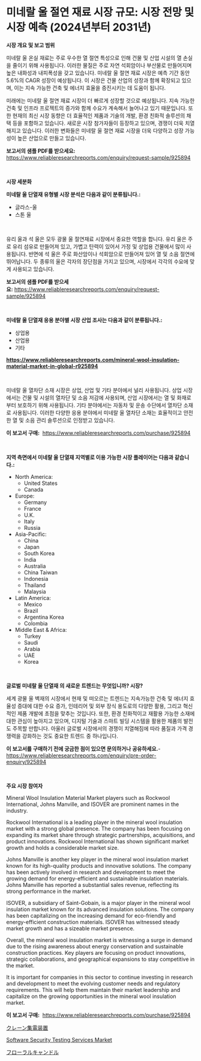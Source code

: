 <p><h1>미네랄 울 절연 재료 시장 규모: 시장 전망 및 시장 예측 (2024년부터 2031년)</h1></p><p><strong>시장 개요 및 보고 범위</strong></p>
<p><p>미네랄 울 온실 재료는 주로 우수한 열 절연 특성으로 인해 건물 및 산업 시설의 열 손실을 줄이기 위해 사용됩니다. 이러한 물질은 주로 자연 석회암이나 부산물로 만들어지며 높은 내화성과 내피폭성을 갖고 있습니다. 미네랄 울 절연 재료 시장은 예측 기간 동안 5.6%의 CAGR 성장이 예상됩니다. 이 시장은 건물 산업의 성장과 함께 확장되고 있으며, 이는 지속 가능한 건축 및 에너지 효율을 증진시키는 데 도움이 됩니다.</p><p>미래에는 미네랄 울 절연 재료 시장이 더 빠르게 성장할 것으로 예상됩니다. 지속 가능한 건축 및 인프라 프로젝트의 증가와 함께 수요가 계속해서 늘어나고 있기 때문입니다. 또한 현재의 최신 시장 동향은 더 효율적인 제품과 기술의 개발, 환경 친화적 솔루션의 채택 등을 포함하고 있습니다. 새로운 시장 참가자들이 등장하고 있으며, 경쟁이 더욱 치열해지고 있습니다. 이러한 변화들은 미네랄 울 절연 재료 시장을 더욱 다양하고 성장 가능성이 높은 산업으로 만들고 있습니다.</p></p>
<p><strong>보고서의 샘플 PDF를 받으세요:</strong> <a href="https://www.reliableresearchreports.com/enquiry/request-sample/925894">https://www.reliableresearchreports.com/enquiry/request-sample/925894</a></p>
<p>&nbsp;</p>
<p><strong>시장 세분화</strong></p>
<p><strong>미네랄 울 단열재 유형별 시장 분석은 다음과 같이 분류됩니다.:</strong></p>
<p><ul><li>글라스-울</li><li>스톤 울</li></ul></p>
<p>&nbsp;</p>
<p><p>유리 울과 석 울은 모두 광물 울 절연재료 시장에서 중요한 역할을 합니다. 유리 울은 주로 유리 섬유로 만들어져 있고, 가볍고 탄력이 있어서 가정 및 상업용 건물에서 많이 사용됩니다. 반면에 석 울은 주로 화산암이나 석회암으로 만들어져 있어 열 및 소음 절연에 뛰어납니다. 두 종류의 울은 각자의 장단점을 가지고 있으며, 시장에서 각각의 수요에 맞게 사용되고 있습니다.</p></p>
<p><strong>보고서의 샘플 PDF를 받으세요:</strong>&nbsp;<a href="https://www.reliableresearchreports.com/enquiry/request-sample/925894">https://www.reliableresearchreports.com/enquiry/request-sample/925894</a></p>
<p>&nbsp;</p>
<p><strong> 미네랄 울 단열재 응용 분야별 시장 산업 조사는 다음과 같이 분류됩니다.:</strong></p>
<p><ul><li>상업용</li><li>산업용</li><li>기타</li></ul></p>
<p><strong><a href="https://www.reliableresearchreports.com/mineral-wool-insulation-material-market-in-global-r925894">https://www.reliableresearchreports.com/mineral-wool-insulation-material-market-in-global-r925894</a></strong></p>
<p>&nbsp;</p>
<p><p>미네랄 울 열차단 소재 시장은 상업, 산업 및 기타 분야에서 널리 사용됩니다. 상업 시장에서는 건물 및 시설의 열차단 및 소음 저감에 사용되며, 산업 시장에서는 열 및 화재로부터 보호하기 위해 사용됩니다. 기타 분야에서는 자동차 및 운송 수단에서 열차단 소재로 사용됩니다. 이러한 다양한 응용 분야에서 미네랄 울 열차단 소재는 효율적이고 안전한 열 및 소음 관리 솔루션으로 인정받고 있습니다.</p></p>
<p><strong>이 보고서 구매:</strong>&nbsp; <a href="https://www.reliableresearchreports.com/purchase/925894">https://www.reliableresearchreports.com/purchase/925894</a></p>
<p>&nbsp;</p>
<p><strong>지역 측면에서 미네랄 울 단열재 지역별로 이용 가능한 시장 플레이어는 다음과 같습니다.:</strong></p>
<p><ul>
    <li>
        North America:
        <ul>
            <li>United States</li>
            <li>Canada</li>
        </ul>
    </li>
    <li>
        Europe:
        <ul>
            <li>Germany</li>
            <li>France</li>
            <li>U.K.</li>
            <li>Italy</li>
            <li>Russia</li>
        </ul>
    </li>
    <li>
        Asia-Pacific:
        <ul>
            <li>China</li>
            <li>Japan</li>
            <li>South Korea</li>
            <li>India</li>
            <li>Australia</li>
            <li>China Taiwan</li>
            <li>Indonesia</li>
            <li>Thailand</li>
            <li>Malaysia</li>
        </ul>
    </li>
    <li>
        Latin America:
        <ul>
            <li>Mexico</li>
            <li>Brazil</li>
            <li>Argentina Korea</li>
            <li>Colombia</li>
        </ul>
    </li>
    <li>
        Middle East & Africa:
        <ul>
            <li>Turkey</li>
            <li>Saudi</li>
            <li>Arabia</li>
            <li>UAE</li>
            <li>Korea</li>
        </ul>
    </li>
    </ul></p>
<p>&nbsp;</p>
<p><strong>글로벌 미네랄 울 단열재 의 새로운 트렌드는 무엇입니까? 시장?</strong></p>
<p><p>세계 광물 울 벽재의 시장에서 현재 및 떠오르는 트렌드는 지속가능한 건축 및 에너지 효율성 증대에 대한 수요 증가, 인테리어 및 외부 장식 용도로의 다양한 활용, 그리고 혁신적인 제품 개발에 초점을 맞추는 것입니다. 또한, 환경 친화적이고 재활용 가능한 소재에 대한 관심이 높아지고 있으며, 디지털 기술과 스마트 빌딩 시스템을 활용한 제품의 발전도 주목할 만합니다. 아울러 글로벌 시장에서의 경쟁이 치열해짐에 따라 품질과 가격 경쟁력을 강화하는 것도 중요한 트렌드 중 하나입니다.</p></p>
<p><strong>이 보고서를 구매하기 전에 궁금한 점이 있으면 문의하거나 공유하세요.</strong>- <a href="https://www.reliableresearchreports.com/enquiry/pre-order-enquiry/925894">https://www.reliableresearchreports.com/enquiry/pre-order-enquiry/925894</a></p>
<p>&nbsp;</p>
<p><strong>주요 시장 참여자</strong></p>
<p><p>Mineral Wool Insulation Material Market players such as Rockwool International, Johns Manville, and ISOVER are prominent names in the industry. </p><p>Rockwool International is a leading player in the mineral wool insulation market with a strong global presence. The company has been focusing on expanding its market share through strategic partnerships, acquisitions, and product innovations. Rockwool International has shown significant market growth and holds a considerable market size.</p><p>Johns Manville is another key player in the mineral wool insulation market known for its high-quality products and innovative solutions. The company has been actively involved in research and development to meet the growing demand for energy-efficient and sustainable insulation materials. Johns Manville has reported a substantial sales revenue, reflecting its strong performance in the market.</p><p>ISOVER, a subsidiary of Saint-Gobain, is a major player in the mineral wool insulation market known for its advanced insulation solutions. The company has been capitalizing on the increasing demand for eco-friendly and energy-efficient construction materials. ISOVER has witnessed steady market growth and has a sizeable market presence.</p><p>Overall, the mineral wool insulation market is witnessing a surge in demand due to the rising awareness about energy conservation and sustainable construction practices. Key players are focusing on product innovations, strategic collaborations, and geographical expansions to stay competitive in the market.</p><p>It is important for companies in this sector to continue investing in research and development to meet the evolving customer needs and regulatory requirements. This will help them maintain their market leadership and capitalize on the growing opportunities in the mineral wool insulation market.</p></p>
<p><strong>이 보고서 구매:</strong>&nbsp;&nbsp;<a href="https://www.reliableresearchreports.com/purchase/925894">https://www.reliableresearchreports.com/purchase/925894</a></p>
<p><p><a href="https://github.com/laurenreichert/Market-Research-Report-List-1/blob/main/161420325096.md">クレーン集電装置</a></p><p><a href="https://github.com/mbisetmhermsr/Market-Research-Report-List-2/blob/main/software-security-testing-services-market.md">Software Security Testing Services Market</a></p><p><a href="https://github.com/RodHoppe07/Market-Research-Report-List-1/blob/main/458990625097.md">フローラルキャンドル</a></p></p>